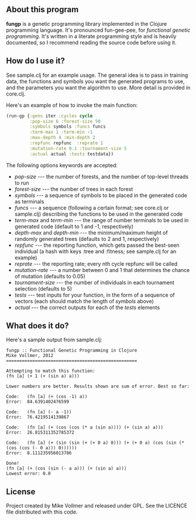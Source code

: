 About this program
------------------

**fungp** is a genetic programming library implemented in the Clojure programming language. It's pronounced fun-gee-pee, for *functional genetic programming*. It's written in a literate programming style and is heavily documented, so I recommend reading the source code before using it.

How do I use it?
-----------------

See sample.clj for an example usage. The general idea is to pass in training data, the functions and symbols you want the generated programs to use, and the parameters you want the algorithm to use. More detail is provided in core.clj.

Here's an example of how to invoke the main function:

```clojure
(run-gp {:gens iter :cycles cycle
         :pop-size 6 :forest-size 50
         :symbols symbols :funcs funcs
         :term-max 1 :term-min -1
         :max-depth 4 :min-depth 2
         :repfunc repfunc  :reprate 1
         :mutation-rate 0.1 :tournament-size 5
         :actual actual :tests testdata})
```

The following options keywords are accepted:

 * *pop-size* --- the number of forests, and the number of top-level threads to run
 * *forest-size* --- the number of trees in each forest
 * *symbols* --- a sequence of symbols to be placed in the generated code as terminals
 * *funcs* --- a sequence (following a certain format; see core.clj or sample.clj) describing the functions to be used in the generated code
 * *term-max* and *term-min* --- the range of number terminals to be used in generated code (default to 1 and -1, respectively)
 * *depth-max* and *depth-min* --- the minimum/maximum height of randomly generated trees (defaults to 2 and 1, respectively)
 * *repfunc* --- the reporting function, which gets passed the best-seen individual (a hash with keys :tree and :fitness; see sample.clj for an example)
 * *reprate* --- the reporting rate; every nth cycle repfunc will be called
 * *mutation-rate* --- a number between 0 and 1 that determines the chance of mutation (defaults to 0.05)
 * *tournament-size* --- the number of individuals in each tournament selection (defaults to 5)
 * *tests* --- test inputs for your function, in the form of a sequence of vectors (each should match the length of *symbols* above)
 * *actual* --- the correct outputs for each of the *tests* elements

What does it do?
----------------

Here's a sample output from sample.clj:

```
fungp :: Functional Genetic Programming in Clojure
Mike Vollmer, 2012
==================================================

Attempting to match this function:
(fn [a] (+ 1 (+ (sin a) a)))

Lower numbers are better. Results shown are sum of error. Best so far:

Code:	(fn [a] (+ (cos -1) a))
Error:	84.6391402476599

Code:	(fn [a] (- a -1))
Error:	76.4219514139867

Code:	(fn [a] (+ (cos (cos (* a (sin a)))) (+ (sin a) a)))
Error:	26.815311352785372

Code:	(fn [a] (+ (sin (sin (+ (+ 0 a) 0))) (+ (+ 0 a) (cos (sin (* (cos (cos (- 0 a))) 0))))))
Error:	8.111235956013786

Done!
(fn [a] (+ (cos (sin (- a a))) (+ (sin a) a)))
Lowest error: 0.0
```

License
-------

Project created by Mike Vollmer and released under GPL. See the LICENCE file distributed with this code. 
